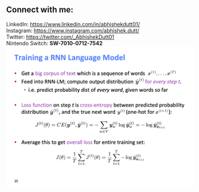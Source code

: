 ## Connect with me:
LinkedIn: https://www.linkedin.com/in/abhishekdutt01/ <br/>
Instagram: https://www.instagram.com/abhishek.dutt/ <br/>
Twitter: https://twitter.com/_AbhishekDutt01 <br/>
Nintendo Switch: **SW-7010-0712-7542** <br/>
![Fixed-Window based nerual Language Model](https://github.com/AbhishekDutt/cs224n-tensorflow/raw/master/tutorial/content/images/06_training_rnn_ln.png)
